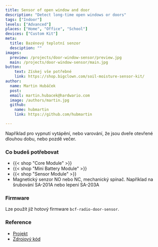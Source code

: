 ```yaml
---
title: Sensor of open window and door
description: "Detect long-time open windows or doors"
tags: ["Indoor"]
levels: ["Advanced"]
places: ["Home", "Office", "School"]
devices: ["Custom Kit"]
meta:
  title: Bazénový teplotní senzor
  desciption: ""
images:
  preview: /projects/door-window-sensor/preview.jpg
  main: /projects/door-window-sensor/main.jpg
button:
    text: Získej vše potřebné
    link: https://shop.bigclown.com/soil-moisture-sensor-kit/
author:
  name: Martin Hubáček
  post:
  email: martin.hubacek@hardwario.com
  image: /authors/martin.jpg
  github:
    name: hubmartin
    link: https://github.com/hubmartin

---
```


Například pro vypnutí vytápění, nebo varování, že jsou dveře otevřené dlouhou dobu, nebo pozdě večer.

### Co budeš potřebovat

* {{< shop "Core Module" >}}
* {{< shop "Mini Battery Module" >}}
* {{< shop "Sensor Module" >}}
* Magnetický senzor NO nebo NC, mechanický spínač. Například na šrubování SA-201A nebo lepení SA-203A

### Firmware

Lze použít již hotový firmware `bcf-radio-door-sensor`.

### Reference

* [Projekt](https://www.bigclown.com/doc/projects/radio-door-sensor/)
* [Zdrojový kód](https://github.com/bigclownlabs/bcf-radio-door-sensor)
